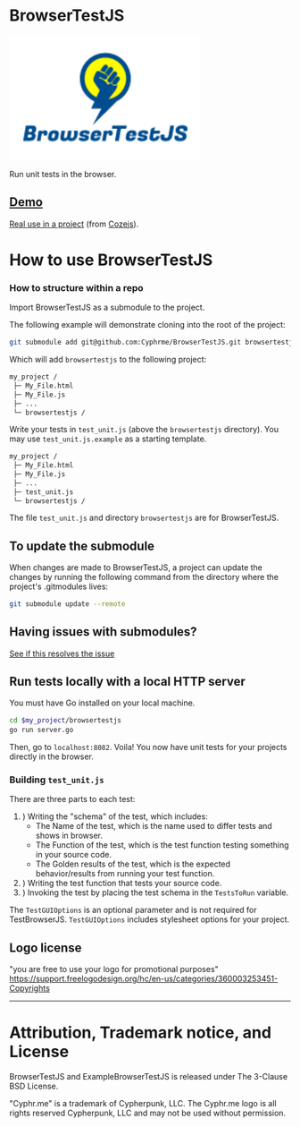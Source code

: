 # BrowserTestJS 
![BrowserTestJS](./browsertestjs.png)

Run unit tests in the browser.

## [Demo](https://cyphrme.github.io/BrowserTestJS/browsertestexample/browsertestjs/browsertest.html)

[Real use in a project](https://cyphrme.github.io/Cozejs/test/browsertestjs/test.html)  (from [Cozejs](https://github.com/Cyphrme/Cozejs)).



# How to use BrowserTestJS

### How to structure within a repo

Import BrowserTestJS as a submodule to the project.

The following example will demonstrate cloning into the root of the project:

``` sh
git submodule add git@github.com:Cyphrme/BrowserTestJS.git browsertestjs
```
Which will add `browsertestjs` to the following project:

```dir
my_project /
 ├─ My_File.html
 ├─ My_File.js
 ├─ ...
 └─ browsertestjs /
```

Write your tests in `test_unit.js` (above the `browsertestjs` directory).  You may use `test_unit.js.example` as a starting template.

```dir
my_project /
 ├─ My_File.html
 ├─ My_File.js
 ├─ ...
 ├─ test_unit.js
 └─ browsertestjs /
```

The file `test_unit.js` and directory `browsertestjs` are for BrowserTestJS.

## To update the submodule
When changes are made to BrowserTestJS, a project can update the changes by
running the following command from the directory where the project's .gitmodules
lives:

```sh
git submodule update --remote
```

## Having issues with submodules?
[See if this resolves the issue](https://stackoverflow.com/a/35778105/15147681)

## Run tests locally with a local HTTP server
You must have Go installed on your local machine.

```sh
cd $my_project/browsertestjs
go run server.go
```

Then, go to `localhost:8082`.  Voila! You now have unit tests for your projects
directly in the browser.

### Building `test_unit.js`

There are three parts to each test:
1. ) Writing the "schema" of the test, which includes:
    - The Name of the test, which is the name used to differ tests and shows in browser.
    - The Function of the test, which is the test function testing something in your source code.
    - The Golden results of the test, which is the expected behavior/results from running your test function.
2. ) Writing the test function that tests your source code.
3. ) Invoking the test by placing the test schema in the `TestsToRun` variable.

The `TestGUIOptions` is an optional parameter and is not required for
TestBrowserJS. `TestGUIOptions` includes stylesheet options for your project.


## Logo license
"you are free to use your logo for promotional purposes"
https://support.freelogodesign.org/hc/en-us/categories/360003253451-Copyrights


----------------------------------------------------------------------
# Attribution, Trademark notice, and License
BrowserTestJS and ExampleBrowserTestJS is released under The 3-Clause BSD License. 

"Cyphr.me" is a trademark of Cypherpunk, LLC. The Cyphr.me logo is all rights
reserved Cypherpunk, LLC and may not be used without permission.